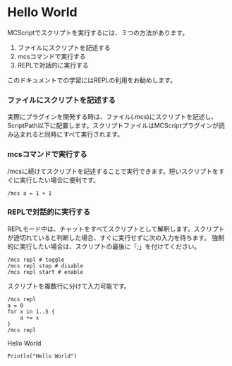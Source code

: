 # Hello World

MCScriptでスクリプトを実行するには、３つの方法があります。
1. ファイルにスクリプトを記述する
2. mcsコマンドで実行する
3. REPLで対話的に実行する

このドキュメントでの学習にはREPLの利用をお勧めします。

### ファイルにスクリプトを記述する

実際にプラグインを開発する時は、ファイル(.mcs)にスクリプトを記述し、ScriptPath以下に配置します。スクリプトファイルはMCScriptプラグインが読み込まれると同時にすべて実行されます。

### mcsコマンドで実行する

/mcsに続けてスクリプトを記述することで実行できます。短いスクリプトをすぐに実行したい場合に便利です。
```
/mcs a = 1 + 1
```
### REPLで対話的に実行する

REPLモード中は、チャットをすべてスクリプトとして解釈します。スクリプトが途切れていると判断した場合、すぐに実行せずに次の入力を待ちます。
強制的に実行したい場合は、スクリプトの最後に「;」を付けてください。

```
/mcs repl # toggle
/mcs repl stop # disable
/mcs repl start # enable
```
スクリプトを複数行に分けて入力可能です。
```
/mcs repl
a = 0
for x in 1..5 {
    a += x
}
/mcs repl
```
Hello World
```
Println("Hello World")
```